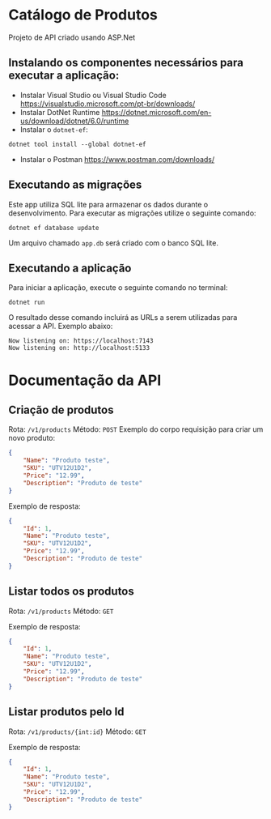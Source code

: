 

# Catálogo  de Produtos
Projeto de API criado usando ASP.Net

## Instalando os componentes necessários para executar a aplicação:

- Instalar Visual Studio ou Visual Studio Code https://visualstudio.microsoft.com/pt-br/downloads/
- Instalar DotNet Runtime https://dotnet.microsoft.com/en-us/download/dotnet/6.0/runtime
- Instalar o `dotnet-ef`:
```
dotnet tool install --global dotnet-ef
```
- Instalar o Postman https://www.postman.com/downloads/

## Executando as migrações
Este app utiliza SQL lite para armazenar os dados durante o desenvolvimento. Para executar as migrações utilize o seguinte comando:
```
dotnet ef database update
```
Um arquivo chamado `app.db` será criado com o banco SQL lite.

## Executando a aplicação
Para iniciar a aplicação, execute o seguinte comando no terminal:
```
dotnet run
```
O resultado desse comando incluirá as URLs a serem utilizadas para acessar a API. Exemplo abaixo:
```
Now listening on: https://localhost:7143
Now listening on: http://localhost:5133
```

# Documentação da API

## Criação de produtos

Rota: `/v1/products`
Método: `POST`
Exemplo do corpo requisição para criar um novo produto:
```json
{
    "Name": "Produto teste",
    "SKU": "UTV12U1D2",
    "Price": "12.99",
    "Description": "Produto de teste"
}
```
Exemplo de resposta:
```json
{
    "Id": 1,
    "Name": "Produto teste",
    "SKU": "UTV12U1D2",
    "Price": "12.99",
    "Description": "Produto de teste"
}
```

## Listar todos os produtos
Rota: `/v1/products`
Método: `GET`

Exemplo de resposta:
```json
{
    "Id": 1,
    "Name": "Produto teste",
    "SKU": "UTV12U1D2",
    "Price": "12.99",
    "Description": "Produto de teste"
}
```

## Listar produtos pelo Id
Rota: `/v1/products/{int:id}`
Método: `GET`

Exemplo de resposta:
```json
{
    "Id": 1,
    "Name": "Produto teste",
    "SKU": "UTV12U1D2",
    "Price": "12.99",
    "Description": "Produto de teste"
}
```
